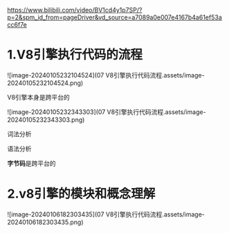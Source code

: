 https://www.bilibili.com/video/BV1cd4y1p7SP/?p=2&spm_id_from=pageDriver&vd_source=a7089a0e007e4167b4a61ef53acc6f7e

# 1.V8引擎执行代码的流程

![image-20240105232104524](07 V8引擎执行代码流程.assets/image-20240105232104524.png)

V8引擎本身是跨平台的

![image-20240105232343303](07 V8引擎执行代码流程.assets/image-20240105232343303.png)

词法分析

语法分析

**字节码**是跨平台的

# 2.v8引擎的模块和概念理解

![image-20240106182303435](07 V8引擎执行代码流程.assets/image-20240106182303435.png)













































